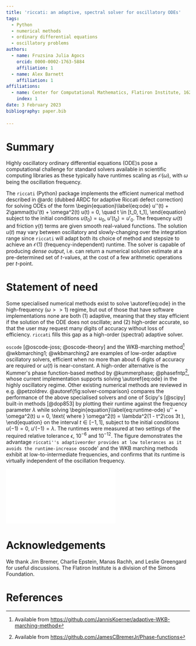 ```yaml
---
title: 'riccati: an adaptive, spectral solver for oscillatory ODEs'
tags:
  - Python
  - numerical methods
  - ordinary differential equations
  - oscillatory problems
authors:
  - name: Fruzsina Julia Agocs
    orcid: 0000-0002-1763-5884
    affiliation: 1
  - name: Alex Barnett 
    affiliation: 1
affiliations: 
  - name: Center for Computational Mathematics, Flatiron Institute, 162 Fifth Avenue, New York, 10010 NY, USA 
    index: 1
date: 3 February 2023
bibliography: paper.bib

---
```


# Summary

Highly oscillatory ordinary differential equations (ODE)s pose a computational
challenge for standard solvers available in scientific computing libraries as
these typically have runtimes scaling as $\mathcal{O}(\omega)$, with $\omega$
being the oscillation frequency. 

The `riccati`
(Python) package implements the efficient numerical method described in @ardc
(dubbed ARDC for adaptive Riccati defect correction) for solving ODEs of the
form
\begin{equation}\label{eq:ode}
u''(t) + 2\gamma(t)u'(t) + \omega^2(t) u(t) = 0, \quad t \in [t_0, t_1],
\end{equation}
subject to the initial conditions $u(t_0) = u_0$, $u'(t_0) = u'_0$. The frequency $\omega(t)$
and friction $\gamma(t)$ terms are given smooth real-valued functions. The
solution $u(t)$ may vary between oscillatory and slowly-changing over the
integration range since `riccati` will adapt both its choice of method and
stepsize to achieve an $\mathcal{O}(1)$ (frequency-independent) runtime. The
solver is capable of producing _dense output_, i.e. can return a numerical
solution estimate at a pre-determined set of $t$-values, at the cost of a few
arithmetic operations per $t$-point.

# Statement of need

Some specialised numerical methods exist to solve \autoref{eq:ode} in
the high-frequency ($\omega >> 1$) regime, but out of those that have software implementations
none are both (1) adaptive, meaning that they stay efficient if the solution of
the ODE does not oscillate; and (2) high-order accurate, so that the user may
request many digits of accuracy without loss of efficiency. `riccati` fills
this gap as a high-order (spectral) adaptive solver.

`oscode` [@oscode-joss; @oscode-theory] and the WKB-marching method[^1]
@wkbmarching1; @wkbmarching2 are examples of low-order adaptive oscillatory
solvers, efficient when no more than about 6 digits of accuracy are required or $\omega(t)$ is near-constant.
A high-order alternative is the Kummer's phase function-based method by
@kummerphase; @phasefntp[^2], whose current implementation supports solving
\autoref{eq:ode} in the highly oscillatory regime. Other existing numerical methods are
reviewed in e.g. @petzoldrev. @autoref{fig:solver-comparison} compares the
performance of the above specialised solvers and one of Scipy's [@scipy] built-in methods [@dop853]
by plotting their runtime against the frequency parameter $\lambda$ while
solving
\begin{equation}\label{eq:runtime-ode}
u'' + \omega^2(t) u = 0, \text{ where } \omega^2(t) = \lambda^2(1 - t^2\cos 3t ),
\end{equation}
on the interval $t \in [-1, 1]$, subject to the initial conditions $u(-1) = 0$,
$u'(-1) = \lambda$. The runtimes were measured at two settings of the required
relative tolerance $\epsilon$, $10^{-6}$ and $10^{-12}$. The figure
demonstrates the advantage `riccati''s adaptiveorder provides at low tolerances
as it avoids the runtime-increase `oscode' and the WKB marching methods exhibit
at low-to-intermediate frequencies, and confirms that its runtime is virtually
independent of the oscillation frequency. 

![Performance comparison of `riccati' (labelled ARDC) against state-of-the-art oscillatory solvers: `oscode', the WKB marching method, Kummer's phase function method, and a high-order Runge--Kutta method (RK78) [@dop853] on \autoref{eq:runtime-ode} with a varying frequency parameter $\lambda$. Solid and dashed lines denote runs with a relative tolerance settings of $\varepsilon = 10^{-12}$ and $10^{-6}$, respectively. \label{fig:solver-comparison}](solver-comparison-timing.pdf)


[^1]: Available from https://github.com/JannisKoerner/adaptive-WKB-marching-method
[^2]: Available from https://github.com/JamesCBremerJr/Phase-functions

# Acknowledgements
 
We thank Jim Bremer, Charlie Epstein, Manas Rachh, and Leslie Greengard for
useful discussions. The Flatiron Institute is a division of the Simons
Foundation.

# References
